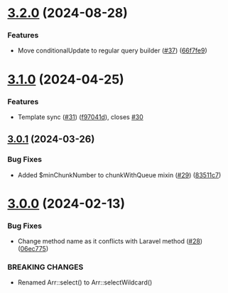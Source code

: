 # [3.2.0](https://github.com/tenantcloud/laravel-mixins/compare/v3.1.0...v3.2.0) (2024-08-28)


### Features

* Move conditionalUpdate to regular query builder ([#37](https://github.com/tenantcloud/laravel-mixins/issues/37)) ([66f7fe9](https://github.com/tenantcloud/laravel-mixins/commit/66f7fe99f89d025c5f2e0c5bc3863e53898405e2))

# [3.1.0](https://github.com/tenantcloud/laravel-mixins/compare/v3.0.1...v3.1.0) (2024-04-25)


### Features

* Template sync ([#31](https://github.com/tenantcloud/laravel-mixins/issues/31)) ([f97041d](https://github.com/tenantcloud/laravel-mixins/commit/f97041d53fc12ca75c61bcffc897244d7c0c11c8)), closes [#30](https://github.com/tenantcloud/laravel-mixins/issues/30)

## [3.0.1](https://github.com/tenantcloud/laravel-mixins/compare/v3.0.0...v3.0.1) (2024-03-26)


### Bug Fixes

* Added $minChunkNumber to chunkWithQueue mixin ([#29](https://github.com/tenantcloud/laravel-mixins/issues/29)) ([83511c7](https://github.com/tenantcloud/laravel-mixins/commit/83511c78d8bde138248800d695d9974d92024e1c))

# [3.0.0](https://github.com/tenantcloud/laravel-mixins/compare/v2.8.1...v3.0.0) (2024-02-13)


### Bug Fixes

* Change method name as it conflicts with Laravel method ([#28](https://github.com/tenantcloud/laravel-mixins/issues/28)) ([06ec775](https://github.com/tenantcloud/laravel-mixins/commit/06ec775a6d1d88a204b8609ade49cc64d11c7399))


### BREAKING CHANGES

* Renamed Arr::select() to Arr::selectWildcard()
